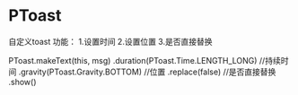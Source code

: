 # PToast
自定义toast
功能：
1.设置时间
2.设置位置
3.是否直接替换

PToast.makeText(this, msg)
      .duration(PToast.Time.LENGTH_LONG) //持续时间
      .gravity(PToast.Gravity.BOTTOM) //位置
      .replace(false) //是否直接替换
      .show()
